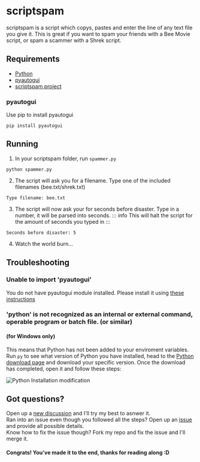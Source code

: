 # scriptspam
scriptspam is a script which copys, pastes and enter the line of any text file you give it. This is great if you want to spam your friends with a Bee Movie script, or spam a scammer with a Shrek script.
## Requirements
* [Python](https://www.python.org/downloads/)
* [pyautogui](/PythonProjects/scriptspam.html#pyautogui)
* [scriptspam project](https://github.com/icepcp/PythonProjects/tree/main/scriptspam)
### pyautogui
Use pip to install pyautogui
```
pip install pyautogui
```
## Running
1. In your scriptspam folder, run ```spammer.py```
```
python spammer.py
```
2. The script will ask you for a filename. Type one of the included filenames (bee.txt/shrek.txt)
```
Type filename: bee.txt
```
3. The script will now ask your for seconds before disaster. Type in a number, it will be parsed into seconds.
::: info
This will halt the script for the amount of seconds you typed in
:::
```
Seconds before disaster: 5
```
4. Watch the world burn...
## Troubleshooting
### Unable to import 'pyautogui'
You do not have pyautogui module installed. Please install it using [these instructions](/PythonProjects/scriptspam.html#pyautogui)
### 'python' is not recognized as an internal or external command, operable program or batch file. (or similar)
#### (for Windows only)
This means that Python has not been added to your enviroment variables. Run ```py``` to see what version of Python you have installed, head to the [Python download page](https://www.python.org/downloads/) and download your specific version. Once the download has completed, open it and follow these steps:

![Python Installation modification](/assets/PythonProjects/env-var-install.gif)

## Got questions?
Open up a [new discussion](https://github.com/icepcp/PythonProjects/discussions/new) and I'll try my best to asnwer it.  
Ran into an issue even though you followed all the steps? Open up an [issue](https://github.com/icepcp/PythonProjects/issues/new) and provide all possible details.  
Know how to fix the issue though? Fork my repo and fix the issue and I'll merge it.

#### Congrats! You've made it to the end, thanks for reading along :D